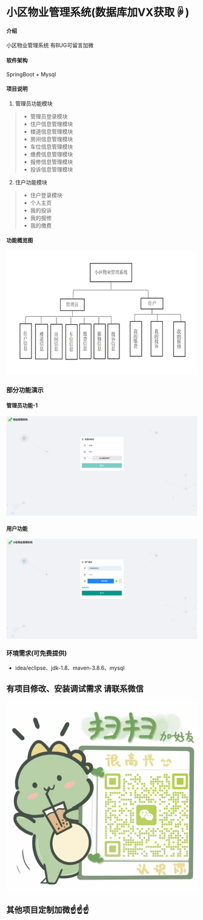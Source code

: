 # 小区物业管理系统(数据库加VX获取☟)

#### 介绍
小区物业管理系统
有BUG可留言加微

#### 软件架构
SpringBoot + Mysql

#### 项目说明

1.  管理员功能模块
> - 管理员登录模块
> - 住户信息管理模块
> - 楼道信息管理模块
> - 房间信息管理模块
> - 车位信息管理模块
> - 缴费信息管理模块
> - 报修信息管理模块
> - 投诉信息管理模块
2.  住户功能模块
> - 住户登录模块
> - 个人主页
> - 我的投诉
> - 我的报修
> - 我的缴费


#### 功能概览图
![输入图片说明](photo/%E5%8A%9F%E8%83%BDer%E5%9B%BE.gif)

### 部分功能演示
#### 管理员功能-1
![输入图片说明](photo/%E7%AE%A1%E7%90%86%E5%91%98%E5%8A%9F%E8%83%BD-1.gif)


#### 用户功能
![输入图片说明](photo/%E7%94%A8%E6%88%B7%E5%8A%9F%E8%83%BD.gif)


### 环境需求(可免费提供)
- idea/eclipse、jdk-1.8、maven-3.8.6、mysql


## 有项目修改、安装调试需求 请联系微信
![输入图片说明](photo/0-WeChat.png)

## 其他项目定制加微☝☝☝
